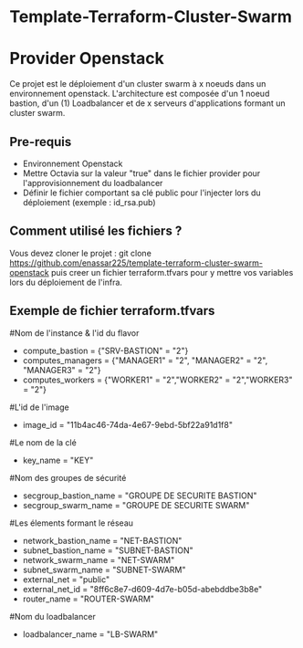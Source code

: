 # Template-Terraform-Cluster-Swarm
# Provider Openstack

Ce projet est le déploiement d'un cluster swarm à x noeuds dans un environnement openstack. L'architecture est composée d'un 1 noeud bastion, d'un (1) Loadbalancer et de x serveurs d'applications formant un cluster swarm.

## Pre-requis
* Environnement Openstack
* Mettre Octavia sur la valeur "true" dans le fichier provider pour l'approvisionnement du loadbalancer
* Définir le fichier comportant sa clé public pour l'injecter lors du déploiement (exemple : id_rsa.pub)

## Comment utilisé les fichiers ?

Vous devez cloner le projet : git clone https://github.com/enassar225/template-terraform-cluster-swarm-openstack puis creer un fichier terraform.tfvars pour y mettre vos variables lors du déploiement de l'infra.

## Exemple de fichier terraform.tfvars

#Nom de l'instance & l'id du flavor
* compute_bastion = {"SRV-BASTION" = "2"}
* computes_managers = {"MANAGER1" = "2", "MANAGER2" = "2", "MANAGER3" = "2"}
* computes_workers = {"WORKER1" = "2","WORKER2" = "2","WORKER3" = "2"}

#L'id de l'image
* image_id = "11b4ac46-74da-4e67-9ebd-5bf22a91d1f8"

#Le nom de la clé
* key_name = "KEY"

#Nom des groupes de sécurité
* secgroup_bastion_name = "GROUPE DE SECURITE BASTION"
* secgroup_swarm_name   = "GROUPE DE SECURITE SWARM"

#Les élements formant le réseau
* network_bastion_name = "NET-BASTION"
* subnet_bastion_name  = "SUBNET-BASTION"
* network_swarm_name   = "NET-SWARM"
* subnet_swarm_name    = "SUBNET-SWARM"
* external_net         = "public"
* external_net_id      = "8ff6c8e7-d609-4d7e-b05d-abebddbe3b8e"
* router_name = "ROUTER-SWARM"

#Nom du loadbalancer
* loadbalancer_name = "LB-SWARM"

